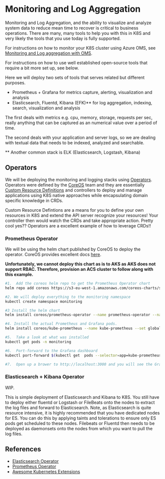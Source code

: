 # Monitoring and Log Aggregation #

Monitoring and Log Aggregation, and the ability to visualize and analyze system data to reduce mean time to recover is critical to business operations.  There are many, many tools to help you with this in K8S and very likely the tools that you use today is fully supported.

For instructions on how to monitor your K8S cluster using Azure OMS, see [Monitoring and Log aggregation with OMS](./oms/installing_oms.md).

For instructions on how to use well established open-source tools that require a bit more set up, see below.

Here we will deploy two sets of tools that serves related but different purposes.

- Prometheus + Grafana for metrics capture, alerting, visualization and analysis
- Elasticsearch, Fluentd, Kibana (EFK)** for log aggregation, indexing, search, visualization and analysis

The first deals with metrics e.g. cpu, memory, storage, requests per sec, really anything that can be captured as an numerical value over a period of time.

The second deals with your application and server logs, so we are dealing with textual data that needs to be indexed, analyzed and searchable.

** Another common stack is ELK (Elasticsearch, Logstash, Kibana)

## Operators ##

We will be deploying the monitoring and logging stacks using [Operators](https://coreos.com/blog/introducing-operators.html).  Operators were defined by the [CoreOS](https://coreos.com/) team and they are essentially [Custom Resource Definitions](https://kubernetes.io/docs/concepts/api-extension/custom-resources/) and controllers to deploy and manage applications using K8S native approaches while encapsulating domain specific knowledge in CRDs.

Custom Resource Defintions are a means for you to define your own resources in K8S and extend the API server recognize your resources!  Your controller then would watch the CRDs and take appropriate action.  Pretty cool yes??  Operators are a excellent example of how to leverage CRDs!!

### Prometheus Operator ###

We will be using the helm chart published by CoreOS to deploy the operator.  CoreOS provides excellent docs [here](https://coreos.com/operators/prometheus/docs/latest/user-guides/getting-started.html).

**Unfortunately, we cannot deploy this chart as is to AKS as AKS does not support RBAC.  Therefore, provision an ACS cluster to follow along with this example.**

```sh
#1.  Add the coreos helm repo to get the Prometheus Operator chart
helm repo add coreos https://s3-eu-west-1.amazonaws.com/coreos-charts/stable/

#2. We will deploy everything to the monitoring namespace
kubectl create namespace monitoring

#3 Install the helm chart
helm install coreos/prometheus-operator --name prometheus-operator --namespace monitoring

#4. Install the actual Prometheus and Grafana pods.
helm install coreos/kube-prometheus --name kube-prometheus --set global.rbacEnable=true --namespace monitoring

#5.  Take a look at what was installed
kubectl get pods -n monitoring

#6.  Port-forward to the Grafana dashboard
kubectl port-forward $(kubectl get  pods --selector=app=kube-prometheus-grafana -n  monitoring --output=jsonpath="{.items..metadata.name}") -n monitoring  3000

#7.  Open up a brower to http://localhost:3000 and you will see the Grafana dashboard.

```

### Elasticsearch + Kibana Operator ###

WIP.

This is simple deployment of Elasticsearch and Kibana to K8S.  You still have to deploy either fluentd or Logstash or FileBeats onto the nodes to extract the log files and forward to Elasticsearch.  Note, as Elasticsearch is quite resource intensive, it is highly recommended that you have dedicated nodes for ES.  You can do this by applying taints and tolerations to ensure only ES pods get scheduled to these nodes.  Filebeats or Fluentd then needs to be deployed as daemonsets onto the nodes from which you want to pull the log files.

## References ##

- [Elasticsearch Operator](https://github.com/upmc-enterprises/elasticsearch-operator)
- [Prometheus Operator](https://github.com/coreos/prometheus-operator/)
- [Awesome Kubernetes Extensions](https://github.com/coreos/awesome-kubernetes-extensions)